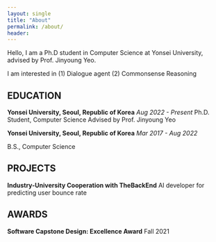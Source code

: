 ```yaml
---
layout: single
title: "About"
permalink: /about/
header:
---
```


Hello, I am a Ph.D student in Computer Science at Yonsei University,
advised by Prof. Jinyoung Yeo.

I am interested in
(1) Dialogue agent
(2) Commonsense Reasoning

## EDUCATION

**Yonsei University, Seoul, Republic of Korea**  *Aug 2022 - Present*
Ph.D. Student, Computer Science
Advised by Prof. Jinyoung Yeo

**Yonsei University, Seoul, Republic of Korea**  *Mar 2017 - Aug 2022*

B.S., Computer Science

## PROJECTS

**Industry-University Cooperation with TheBackEnd**
AI developer for predicting user bounce rate

## AWARDS

**Software Capstone Design: Excellence Award**
Fall 2021

